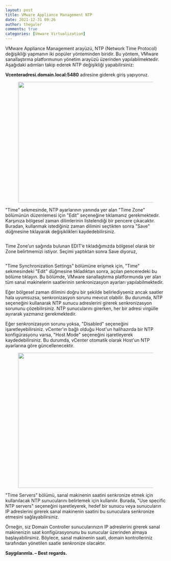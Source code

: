 ```yaml
---
layout: post
title: VMware Appliance Management NTP
date: 2021-12-31 09:26
author: theguler
comments: true
categories: [Vmware Virtualization]
---
```

<!-- wp:paragraph -->
<p>VMware Appliance Management arayüzü, NTP (Network Time Protocol) değişikliği yapmanın iki popüler yönteminden biridir. Bu yöntem, VMware sanallaştırma platformunun yönetim arayüzü üzerinden yapılabilmektedir. Aşağıdaki adımları takip ederek NTP değişikliği yapabilirsiniz:</p>
<!-- /wp:paragraph -->

<!-- wp:paragraph -->
<p><strong>Vcenteradresi.domain.local:5480</strong> adresine giderek giriş yapıyoruz.</p>
<!-- /wp:paragraph -->

<!-- wp:image {"id":845,"width":644,"height":377,"sizeSlug":"large","linkDestination":"none"} -->
<figure class="wp-block-image size-large is-resized"><img src="https://farukguler.com/assets/post_images/as4.png?w=1024" alt="" class="wp-image-845" width="644" height="377" /></figure>
<!-- /wp:image -->

<!-- wp:paragraph -->
<p>"Time" sekmesinde, NTP ayarlarının yanında yer alan "Time Zone" bölümünün düzenlemesi için "Edit" seçeneğine tıklamanız gerekmektedir. Karşınıza bölgesel zaman dilimlerinin listelendiği bir pencere çıkacaktır. Buradan, kullanmak istediğiniz zaman dilimini seçtikten sonra "Save" düğmesine tıklayarak değişiklikleri kaydedebilirsiniz.</p>
<!-- /wp:paragraph -->

<!-- wp:image {"id":846,"sizeSlug":"large","linkDestination":"none"} -->
<figure class="wp-block-image size-large"><img src="https://farukguler.com/assets/post_images/as2-1.png?w=1024" alt="" class="wp-image-846" /></figure>
<!-- /wp:image -->

<!-- wp:paragraph -->
<p>Time Zone’un sağında bulunan EDIT’e tıkladığımızda bölgesel olarak bir Zone belirtmemizi istiyor. Seçimi yaptıktan sonra Save diyoruz,</p>
<!-- /wp:paragraph -->

<!-- wp:image {"id":849,"sizeSlug":"large","linkDestination":"none"} -->
<figure class="wp-block-image size-large"><img src="https://farukguler.com/assets/post_images/as3.png?w=650" alt="" class="wp-image-849" /></figure>
<!-- /wp:image -->

<!-- wp:paragraph -->
<p>"Time Synchronization Settings" bölümüne erişmek için, "Time" sekmesindeki "Edit" düğmesine tıkladıktan sonra, açılan penceredeki bu bölüme tıklayın. Bu bölümde, VMware sanallaştırma platformunda yer alan tüm sanal makinelerin saatlerinin senkronizasyon ayarları yapılabilmektedir.</p>
<!-- /wp:paragraph -->

<!-- wp:paragraph -->
<p>Eğer bölgesel zaman dilimini doğru bir şekilde belirlediyseniz ancak saatler hala uyumsuzsa, senkronizasyon sorunu mevcut olabilir. Bu durumda, NTP seçeneğini kullanarak NTP sunucu adreslerini girerek senkronizasyon sorununu çözebilirsiniz. NTP sunucularını girerken, her bir adresi virgülle ayırarak yazmanız gerekmektedir.</p>
<!-- /wp:paragraph -->

<!-- wp:paragraph -->
<p>Eğer senkronizasyon sorunu yoksa, "Disabled" seçeneğini işaretleyebilirsiniz. vCenter'ın bağlı olduğu Host'un halihazırda bir NTP konfigürasyonu varsa, "Host Mode" seçeneğini işaretleyerek kaydedebilirsiniz. Bu durumda, vCenter otomatik olarak Host'un NTP ayarlarına göre güncellenecektir.</p>
<!-- /wp:paragraph -->

<!-- wp:image {"id":850,"width":724,"height":422,"sizeSlug":"large","linkDestination":"none"} -->
<figure class="wp-block-image size-large is-resized"><img src="https://farukguler.com/assets/post_images/as1.png?w=1024" alt="" class="wp-image-850" width="724" height="422" /></figure>
<!-- /wp:image -->

<!-- wp:paragraph -->
<p>"Time Servers" bölümü, sanal makinenin saatini senkronize etmek için kullanılacak NTP sunucularını belirlemek için kullanılır. Burada, "Use specific NTP servers" seçeneğini işaretleyerek, hedef bir sunucu veya sunucuların IP adreslerini girerek sanal makinenin saatini bu sunuculara senkronize etmesini sağlayabilirsiniz.</p>
<!-- /wp:paragraph -->

<!-- wp:paragraph -->
<p>Örneğin, siz Domain Controller sunucularınızın IP adreslerini girerek sanal makinenizin saat konfigürasyonunu bu sunucular üzerinden almaya başlayabilirsiniz. Böylece, sanal makinenin saati, domain kontrolleriniz tarafından yönetilen saatle senkronize olacaktır.</p>
<!-- /wp:paragraph -->

<!-- wp:paragraph -->
<p><strong>Saygılarımla. – Best regards.</strong></p>
<!-- /wp:paragraph -->
